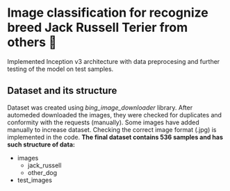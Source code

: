 # Image classification for recognize breed Jack Russell Terier from others 🐶
Implemented Inception v3 architecture with data preprocesing and further testing of the model on test samples.

## Dataset and its structure
Dataset was created using *bing_image_downloader* library. After automeded downloaded the images, they were checked for duplicates and conformity with the requests (manually). Some images have added manually to increase dataset. Checking the correct image format (.jpg) is implemented in the code. **The final dataset contains 536 samples and has such structure of data:**
- images
  - jack_russell
  - other_dog
- test_images

## 

